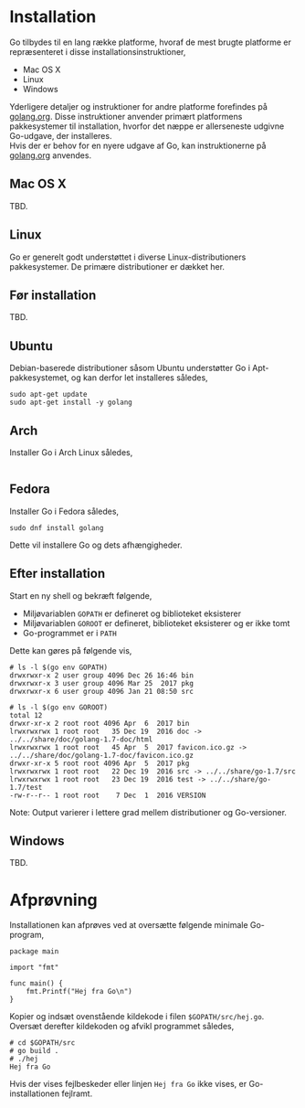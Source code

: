 # Installation

Go tilbydes til en lang række platforme, hvoraf de mest brugte platforme er repræsenteret
i disse installationsinstruktioner,

  - Mac OS X
  - Linux
  - Windows

Yderligere detaljer og instruktioner for andre platforme forefindes på
[golang.org](https://golang.org/doc/install).
Disse instruktioner anvender primært platformens pakkesystemer til installation,
hvorfor det næppe er allerseneste udgivne Go-udgave, der installeres.  
Hvis der er behov for en nyere udgave af Go, kan instruktionerne på
[golang.org](https://golang.org/doc/install) anvendes.


## Mac OS X
TBD.

## Linux
Go er generelt godt understøttet i diverse Linux-distributioners pakkesystemer.
De primære distributioner er dækket her.

## Før installation
TBD.

## Ubuntu
Debian-baserede distributioner såsom Ubuntu understøtter Go i Apt-pakkesystemet,
og kan derfor let installeres således,

```
sudo apt-get update
sudo apt-get install -y golang
```

## Arch
Installer Go i Arch Linux således,

```# pacman -S go
```

## Fedora
Installer Go i Fedora således,

```
sudo dnf install golang
```

Dette vil installere Go og dets afhængigheder.


## Efter installation
Start en ny shell og bekræft følgende,

  - Miljøvariablen `GOPATH` er defineret og biblioteket eksisterer
  - Miljøvariablen `GOROOT` er defineret, biblioteket eksisterer og er ikke tomt
  - Go-programmet er i `PATH`

Dette kan gøres på følgende vis,

```
# ls -l $(go env GOPATH)
drwxrwxr-x 2 user group 4096 Dec 26 16:46 bin
drwxrwxr-x 3 user group 4096 Mar 25  2017 pkg
drwxrwxr-x 6 user group 4096 Jan 21 08:50 src

# ls -l $(go env GOROOT)
total 12                       
drwxr-xr-x 2 root root 4096 Apr  6  2017 bin
lrwxrwxrwx 1 root root   35 Dec 19  2016 doc -> ../../share/doc/golang-1.7-doc/html
lrwxrwxrwx 1 root root   45 Apr  5  2017 favicon.ico.gz -> ../../share/doc/golang-1.7-doc/favicon.ico.gz
drwxr-xr-x 5 root root 4096 Apr  5  2017 pkg                                                
lrwxrwxrwx 1 root root   22 Dec 19  2016 src -> ../../share/go-1.7/src
lrwxrwxrwx 1 root root   23 Dec 19  2016 test -> ../../share/go-1.7/test
-rw-r--r-- 1 root root    7 Dec  1  2016 VERSION   
```

Note: Output varierer i lettere grad mellem distributioner og Go-versioner.


## Windows
TBD.



# Afprøvning
Installationen kan afprøves ved at oversætte følgende minimale Go-program,

```
package main

import "fmt"

func main() {
    fmt.Printf("Hej fra Go\n")
}
```

Kopier og indsæt ovenstående kildekode i filen `$GOPATH/src/hej.go`. Oversæt derefter kildekoden og afvikl programmet således,

```
# cd $GOPATH/src
# go build .
# ./hej
Hej fra Go
```

Hvis der vises fejlbeskeder eller linjen `Hej fra Go` ikke vises, er Go-installationen fejlramt.
